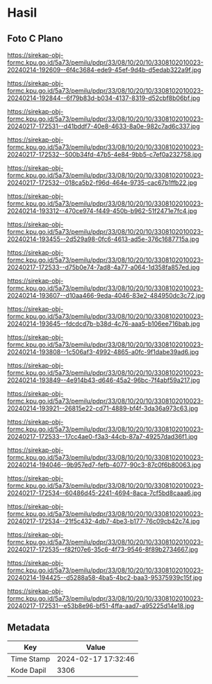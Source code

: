 # Hasil

## Foto C Plano

https://sirekap-obj-formc.kpu.go.id/5a73/pemilu/pdpr/33/08/10/20/10/3308102010023-20240214-192609--6f4c3684-ede9-45ef-9d4b-d5edab322a9f.jpg

https://sirekap-obj-formc.kpu.go.id/5a73/pemilu/pdpr/33/08/10/20/10/3308102010023-20240214-192844--6f79b83d-b034-4137-8319-d52cbf8b06bf.jpg

https://sirekap-obj-formc.kpu.go.id/5a73/pemilu/pdpr/33/08/10/20/10/3308102010023-20240217-172531--d41bddf7-40e8-4633-8a0e-982c7ad6c337.jpg

https://sirekap-obj-formc.kpu.go.id/5a73/pemilu/pdpr/33/08/10/20/10/3308102010023-20240217-172532--500b34fd-47b5-4e84-9bb5-c7ef0a232758.jpg

https://sirekap-obj-formc.kpu.go.id/5a73/pemilu/pdpr/33/08/10/20/10/3308102010023-20240217-172532--018ca5b2-f96d-464e-9735-cac67b1ffb22.jpg

https://sirekap-obj-formc.kpu.go.id/5a73/pemilu/pdpr/33/08/10/20/10/3308102010023-20240214-193312--470ce974-f449-450b-b962-51f2471e7fc4.jpg

https://sirekap-obj-formc.kpu.go.id/5a73/pemilu/pdpr/33/08/10/20/10/3308102010023-20240214-193455--2d529a98-0fc6-4613-ad5e-376c1687715a.jpg

https://sirekap-obj-formc.kpu.go.id/5a73/pemilu/pdpr/33/08/10/20/10/3308102010023-20240217-172533--d75b0e74-7ad8-4a77-a064-1d358fa857ed.jpg

https://sirekap-obj-formc.kpu.go.id/5a73/pemilu/pdpr/33/08/10/20/10/3308102010023-20240214-193607--d10aa466-9eda-4046-83e2-484950dc3c72.jpg

https://sirekap-obj-formc.kpu.go.id/5a73/pemilu/pdpr/33/08/10/20/10/3308102010023-20240214-193645--fdcdcd7b-b38d-4c76-aaa5-b106ee716bab.jpg

https://sirekap-obj-formc.kpu.go.id/5a73/pemilu/pdpr/33/08/10/20/10/3308102010023-20240214-193808--1c506af3-4992-4865-a0fc-9f1dabe39ad6.jpg

https://sirekap-obj-formc.kpu.go.id/5a73/pemilu/pdpr/33/08/10/20/10/3308102010023-20240214-193849--4e914b43-d646-45a2-96bc-7f4abf59a217.jpg

https://sirekap-obj-formc.kpu.go.id/5a73/pemilu/pdpr/33/08/10/20/10/3308102010023-20240214-193921--26815e22-cd71-4889-bf4f-3da36a973c63.jpg

https://sirekap-obj-formc.kpu.go.id/5a73/pemilu/pdpr/33/08/10/20/10/3308102010023-20240217-172533--17cc4ae0-f3a3-44cb-87a7-49257dad36f1.jpg

https://sirekap-obj-formc.kpu.go.id/5a73/pemilu/pdpr/33/08/10/20/10/3308102010023-20240214-194046--9b957ed7-fefb-4077-90c3-87c0f6b80063.jpg

https://sirekap-obj-formc.kpu.go.id/5a73/pemilu/pdpr/33/08/10/20/10/3308102010023-20240217-172534--60486d45-2241-4694-8aca-7cf5bd8caaa6.jpg

https://sirekap-obj-formc.kpu.go.id/5a73/pemilu/pdpr/33/08/10/20/10/3308102010023-20240217-172534--21f5c432-4db7-4be3-b177-76c09cb42c74.jpg

https://sirekap-obj-formc.kpu.go.id/5a73/pemilu/pdpr/33/08/10/20/10/3308102010023-20240217-172535--f82f07e6-35c6-4f73-9546-8f89b2734667.jpg

https://sirekap-obj-formc.kpu.go.id/5a73/pemilu/pdpr/33/08/10/20/10/3308102010023-20240214-194425--d5288a58-4ba5-4bc2-baa3-95375939c15f.jpg

https://sirekap-obj-formc.kpu.go.id/5a73/pemilu/pdpr/33/08/10/20/10/3308102010023-20240217-172531--e53b8e96-bf51-4ffa-aad7-a95225d14e18.jpg


## Metadata

| Key        | Value               |
| ---------- | ------------------- |
| Time Stamp | 2024-02-17 17:32:46 |
| Kode Dapil | 3306                |



